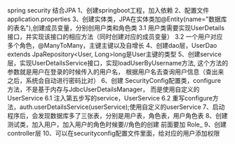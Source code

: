 spring security 结合JPA
1、创建springboot工程，加入依赖
2、配置文件 application.properties
3、创建实体类，JPA在实体类加@Entity(name="数据库的表名"),创建成员变量，分别创用户类和角色类
  3.1 用户类需要实现UserDetails接口，并实现该接口的相应方法（同时创建对应的成员变量）
  3.2 一个用户对应多个角色，@ManyToMany，主键主键以及自增长
4、创建dao层，UserDao extends JpaRepository<User, Long>long是User主键的类型
5、创建service层，实现UserDetailsService接口，实现loadUserByUsername方法, 
   这个方法的参数就是用户在登录的时候传入的用户名，
   根据用户名去查询用户信息（查出来之后，系统会自动进行密码比对）
6、创建 SecurityConfig配置类，configure 方法，不是基于内存与JdbcUserDetailsManager，
  而是使用自定义的 UserService
     6.1  注入第五步写的service，UserService
     6.2  重写configure方法，auth.userDetailsService(userService);使用自定义的userService
7、启动程序后，会发现数据库多了三张表，分别是用户表，角色表，用户角色表
8、创建测试类，加入用户，加入用户的角色时候要//角色的创建 前面要加 Role_
9、创建controller层
10、可以在securityconfig配置文件里面，给对应的用户添加权限
